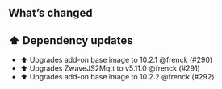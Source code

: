 ## What’s changed

## ⬆️ Dependency updates

- ⬆️ Upgrades add-on base image to 10.2.1 @frenck (#290)
- ⬆️ Upgrades ZwaveJS2Mqtt to v5.11.0 @frenck (#291)
- ⬆️ Upgrades add-on base image to 10.2.2 @frenck (#292)
